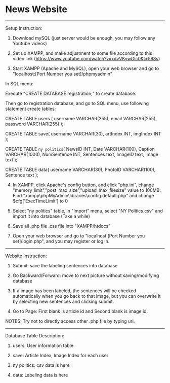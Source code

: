 # News Website
--------------------------------------------------------------------------------------------------
Setup Instruction:

1. Download mySQL (just server would be enough, you may follow any Youtube videos)

2. Set up XAMPP, and make adjustment to some file according to this video link (https://www.youtube.com/watch?v=xdvVKywGlc0&t=588s)

3. Start XAMPP (Apache and MySQL), open your web browser and go to "localhost:[Port Number you set]/phpmyadmin"

In SQL menu:

Execute "CREATE DATABASE registration;"  to create database.

Then go to registration database, and go to SQL menu, use following statement create tables:

CREATE TABLE users (
    username VARCHAR(255),
    email VARCHAR(255),
    password VARCHAR(255)
);

CREATE TABLE save(
	username VARCHAR(30),
	artIndex INT,
	imgIndex INT
);

CREATE TABLE `ny politics`(
	NewsID INT,
	Date VARCHAR(100),
	Caption VARCHAR(1000),
	NumSentence INT,
	Sentences text,
	ImageID text,
	Image text
);

CREATE TABLE data(
	username VARCHAR(30),
	PhotoID VARCHAR(100),
	Sentence text
);

4. In XAMPP, click Apache's config button, and click "php.ini", change "memory_limit","post_max_size","upload_max_filesize" value to 100MB.
   Find "xampp\phpMyAdmin\libraries\config.default.php" and change $cfg['ExecTimeLimit'] to 0
	
5. Select "ny politics" table, in "Import" menu, select "NY Politics.csv" and import it into database (Take a while)

6. Save all .php file .css file into "XAMPP/htdocs"

7. Open your web browser and go to "localhost:[Port Number you set]/login.php", and you may register or log in.


------------------------------------------------------------------------------------------------------------
Website Instruction:
1. Submit: save the labeling sentences into database

2. Go Backward/Forward: move to next picture without saving/modifying database

3. If a image has been labeled, the sentences will be checked automatically when you go back to that image, but you can overwrite it by selecting new sentences and clicking submit.

4. Go to Page: First blank is article id and Second blank is image id.



NOTES: Try not to directly access other .php file by typing url.


-------------------------------------------------------------------------------------------------------------
Database Table Description:
1. users: User information table

2. save: Article Index, Image Index for each user

3. ny politics: csv data is here

4. data: Labeling data is here 
